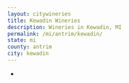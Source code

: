 ```yaml
---
layout: citywineries
title: Kewadin Wineries
description: Wineries in Kewadin, MI
permalink: /mi/antrim/kewadin/
state: mi
county: antrim
city: kewadin
---
```

-
